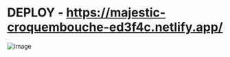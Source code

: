 # DEPLOY - https://majestic-croquembouche-ed3f4c.netlify.app/

![image](https://user-images.githubusercontent.com/74138797/195610952-60fbce11-24d6-4adf-8603-6a923db96f03.png)


